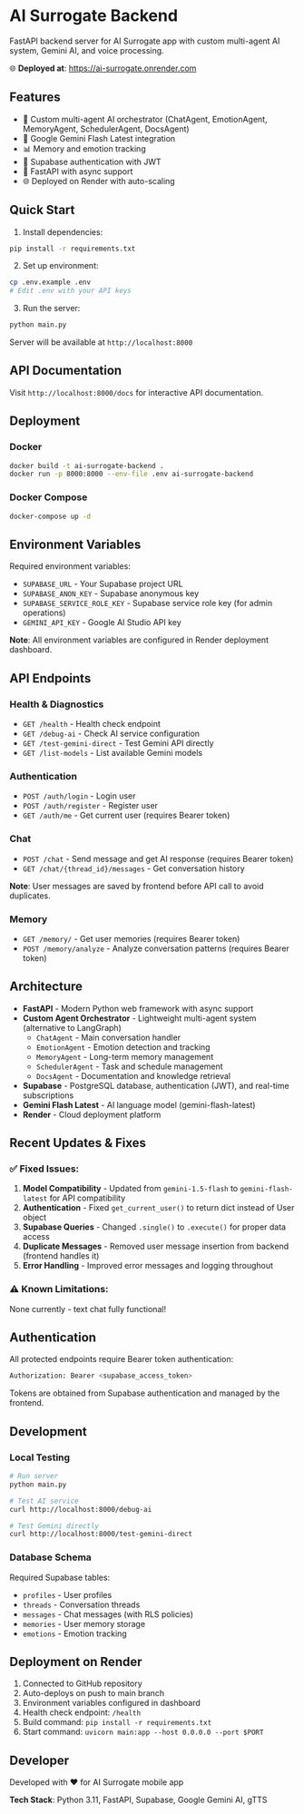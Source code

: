 # AI Surrogate Backend

FastAPI backend server for AI Surrogate app with custom multi-agent AI system, Gemini AI, and voice processing.

🌐 **Deployed at**: https://ai-surrogate.onrender.com

## Features

- 🤖 Custom multi-agent AI orchestrator (ChatAgent, EmotionAgent, MemoryAgent, SchedulerAgent, DocsAgent)
- 🧠 Google Gemini Flash Latest integration
- 📊 Memory and emotion tracking
- 🔐 Supabase authentication with JWT
- 🚀 FastAPI with async support
- 🌐 Deployed on Render with auto-scaling

## Quick Start

1. Install dependencies:
```bash
pip install -r requirements.txt
```

2. Set up environment:
```bash
cp .env.example .env
# Edit .env with your API keys
```

3. Run the server:
```bash
python main.py
```

Server will be available at `http://localhost:8000`

## API Documentation

Visit `http://localhost:8000/docs` for interactive API documentation.

## Deployment

### Docker
```bash
docker build -t ai-surrogate-backend .
docker run -p 8000:8000 --env-file .env ai-surrogate-backend
```

### Docker Compose
```bash
docker-compose up -d
```

## Environment Variables

Required environment variables:

- `SUPABASE_URL` - Your Supabase project URL
- `SUPABASE_ANON_KEY` - Supabase anonymous key
- `SUPABASE_SERVICE_ROLE_KEY` - Supabase service role key (for admin operations)
- `GEMINI_API_KEY` - Google AI Studio API key

**Note**: All environment variables are configured in Render deployment dashboard.

## API Endpoints

### Health & Diagnostics
- `GET /health` - Health check endpoint
- `GET /debug-ai` - Check AI service configuration
- `GET /test-gemini-direct` - Test Gemini API directly
- `GET /list-models` - List available Gemini models

### Authentication
- `POST /auth/login` - Login user
- `POST /auth/register` - Register user
- `GET /auth/me` - Get current user (requires Bearer token)

### Chat
- `POST /chat` - Send message and get AI response (requires Bearer token)
- `GET /chat/{thread_id}/messages` - Get conversation history

**Note**: User messages are saved by frontend before API call to avoid duplicates.

### Memory
- `GET /memory/` - Get user memories (requires Bearer token)
- `POST /memory/analyze` - Analyze conversation patterns (requires Bearer token)

## Architecture

- **FastAPI** - Modern Python web framework with async support
- **Custom Agent Orchestrator** - Lightweight multi-agent system (alternative to LangGraph)
  - `ChatAgent` - Main conversation handler
  - `EmotionAgent` - Emotion detection and tracking
  - `MemoryAgent` - Long-term memory management
  - `SchedulerAgent` - Task and schedule management
  - `DocsAgent` - Documentation and knowledge retrieval
- **Supabase** - PostgreSQL database, authentication (JWT), and real-time subscriptions
- **Gemini Flash Latest** - AI language model (gemini-flash-latest)
- **Render** - Cloud deployment platform

## Recent Updates & Fixes

### ✅ Fixed Issues:
1. **Model Compatibility** - Updated from `gemini-1.5-flash` to `gemini-flash-latest` for API compatibility
2. **Authentication** - Fixed `get_current_user()` to return dict instead of User object
3. **Supabase Queries** - Changed `.single()` to `.execute()` for proper data access
4. **Duplicate Messages** - Removed user message insertion from backend (frontend handles it)
5. **Error Handling** - Improved error messages and logging throughout

### ⚠️ Known Limitations:
None currently - text chat fully functional!

## Authentication

All protected endpoints require Bearer token authentication:

```bash
Authorization: Bearer <supabase_access_token>
```

Tokens are obtained from Supabase authentication and managed by the frontend.

## Development

### Local Testing
```bash
# Run server
python main.py

# Test AI service
curl http://localhost:8000/debug-ai

# Test Gemini directly
curl http://localhost:8000/test-gemini-direct
```

### Database Schema
Required Supabase tables:
- `profiles` - User profiles
- `threads` - Conversation threads
- `messages` - Chat messages (with RLS policies)
- `memories` - User memory storage
- `emotions` - Emotion tracking

## Deployment on Render

1. Connected to GitHub repository
2. Auto-deploys on push to main branch
3. Environment variables configured in dashboard
4. Health check endpoint: `/health`
5. Build command: `pip install -r requirements.txt`
6. Start command: `uvicorn main:app --host 0.0.0.0 --port $PORT`

## Developer

Developed with ❤️ for AI Surrogate mobile app

**Tech Stack**: Python 3.11, FastAPI, Supabase, Google Gemini AI, gTTS